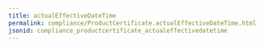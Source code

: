 ```yaml
---
title: actualEffectiveDateTime
permalink: compliance/ProductCertificate.actualEffectiveDateTime.html
jsonid: compliance_productcertificate_actualeffectivedatetime
---
```

